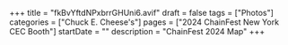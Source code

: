 +++
title = "fkBvYftdNPxbrrGHUni6.avif"
draft = false
tags = ["Photos"]
categories = ["Chuck E. Cheese's"]
pages = ["2024 ChainFest New York CEC Booth"]
startDate = ""
description = "ChainFest 2024 Map"
+++
